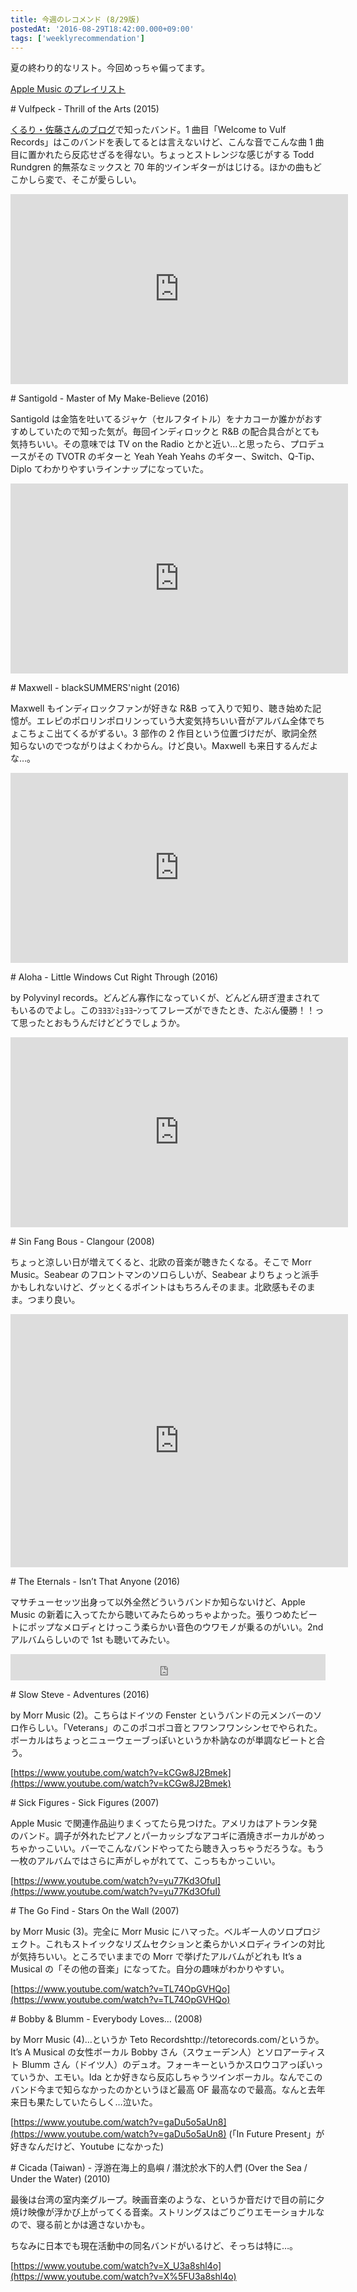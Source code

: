 ```yaml
---
title: 今週のレコメンド (8/29版)
postedAt: '2016-08-29T18:42:00.000+09:00'
tags: ['weeklyrecommendation']
---
```


夏の終わり的なリスト。今回めっちゃ偏ってます。

[Apple Music のプレイリスト](https://itunes.apple.com/jp/playlist/jin-zhounorekomendo-8-29ban/idpl.e9edd865f0344058a8d66d2ebf2e9bdb)

\# Vulfpeck - Thrill of the Arts (2015)

[くるり・佐藤さんのブログ](https://note.mu/quruli/n/nf6442e1cc00f)で知ったバンド。1 曲目「Welcome to Vulf Records」はこのバンドを表してるとは言えないけど、こんな音でこんな曲 1 曲目に置かれたら反応せざるを得ない。ちょっとストレンジな感じがする Todd Rundgren 的無茶なミックスと 70 年的ツインギターがはじける。ほかの曲もどこかしら変で、そこが愛らしい。

<iframe id="youtube_iframe" src="https://www.youtube.com/embed/eCO_hcBz-0I?feature=oembed&amp;enablejsapi=1&amp;origin=https://safe.txmblr.com&amp;wmode=opaque" allowfullscreen="" width="540" frameborder="0" height="304"></iframe>

\# Santigold - Master of My Make-Believe (2016)

Santigold は金箔を吐いてるジャケ（セルフタイトル）をナカコーか誰かがおすすめしていたので知った気が。毎回インディロックと R&B の配合具合がとても気持ちいい。その意味では TV on the Radio とかと近い…と思ったら、プロデュースがその TVOTR のギターと Yeah Yeah Yeahs のギター、Switch、Q-Tip、Diplo てわかりやすいラインナップになっていた。

<iframe src="https://www.youtube.com/embed/mIMMZQJ1H6E?feature=oembed&amp;enablejsapi=1&amp;origin=https://safe.txmblr.com&amp;wmode=opaque" allowfullscreen="" width="540" frameborder="0" height="304"></iframe>

\# Maxwell - blackSUMMERS'night (2016)

Maxwell もインディロックファンが好きな R&B って入りで知り、聴き始めた記憶が。エレピのポロリンポロリンっていう大変気持ちいい音がアルバム全体でちょこちょこ出てくるがずるい。3 部作の 2 作目という位置づけだが、歌詞全然知らないのでつながりはよくわからん。けど良い。Maxwell も来日するんだよな…。

<iframe src="https://www.youtube.com/embed/IB9_ORhFoYU?feature=oembed&amp;enablejsapi=1&amp;origin=https://safe.txmblr.com&amp;wmode=opaque" allowfullscreen="" width="540" frameborder="0" height="304"></iframe>

\# Aloha - Little Windows Cut Right Through (2016)

by Polyvinyl records。どんどん寡作になっていくが、どんどん研ぎ澄まされてもいるのでよし。このﾖﾖﾖﾝﾐｮﾖﾖｰﾝってフレーズができたとき、たぶん優勝！！って思ったとおもうんだけどどうでしょうか。

<iframe src="https://www.youtube.com/embed/jWaoRozM_OQ?feature=oembed&amp;enablejsapi=1&amp;origin=https://safe.txmblr.com&amp;wmode=opaque" allowfullscreen="" width="540" frameborder="0" height="304"></iframe>

\# Sin Fang Bous - Clangour (2008)

ちょっと涼しい日が増えてくると、北欧の音楽が聴きたくなる。そこで Morr Music。Seabear のフロントマンのソロらしいが、Seabear よりちょっと派手かもしれないけど、グッとくるポイントはもちろんそのまま。北欧感もそのまま。つまり良い。

<iframe src="https://www.youtube.com/embed/9-bzsBr4kT4?feature=oembed&amp;enablejsapi=1&amp;origin=https://safe.txmblr.com&amp;wmode=opaque" allowfullscreen="" width="540" frameborder="0" height="405"></iframe>

\# The Eternals - Isn’t That Anyone (2016)

マサチューセッツ出身って以外全然どういうバンドか知らないけど、Apple Music の新着に入ってたから聴いてみたらめっちゃよかった。張りつめたビートにポップなメロディとけっこう柔らかい音色のウワモノが乗るのがいい。2nd アルバムらしいので 1st も聴いてみたい。

<iframe style="border: 0; width: 100%; height: 42px;" src="https://bandcamp.com/EmbeddedPlayer/album=3233458898/size=small/bgcol=ffffff/linkcol=0687f5/track=962889636/transparent=true/" seamless=""><a href="http://eternalsband.bandcamp.com/album/isnt-that-anyone">Isn&rsquo;t That Anyone by Eternals</a></iframe>

\# Slow Steve - Adventures (2016)

by Morr Music (2)。こちらはドイツの Fenster というバンドの元メンバーのソロ作らしい。「Veterans」のこのポコポコ音とフワンフワンシンセでやられた。ボーカルはちょっとニューウェーブっぽいというか朴訥なのが単調なビートと合う。

[https://www.youtube.com/watch?v=kCGw8J2Bmek](https://www.youtube.com/watch?v=kCGw8J2Bmek)

\# Sick Figures - Sick Figures (2007)

Apple Music で関連作品辿りまくってたら見つけた。アメリカはアトランタ発のバンド。調子が外れたピアノとパーカッシブなアコギに酒焼きボーカルがめっちゃかっこいい。バーでこんなバンドやってたら聴き入っちゃうだろうな。もう一枚のアルバムではさらに声がしゃがれてて、こっちもかっこいい。

[https://www.youtube.com/watch?v=yu77Kd3OfuI](https://www.youtube.com/watch?v=yu77Kd3OfuI)

\# The Go Find - Stars On the Wall (2007)

by Morr Music (3)。完全に Morr Music にハマった。ベルギー人のソロプロジェクト。これもストイックなリズムセクションと柔らかいメロディラインの対比が気持ちいい。ところでいままでの Morr で挙げたアルバムがどれも It’s a Musical の「その他の音楽」になってた。自分の趣味がわかりやすい。

[https://www.youtube.com/watch?v=TL74OpGVHQo](https://www.youtube.com/watch?v=TL74OpGVHQo)

\# Bobby & Blumm - Everybody Loves… (2008)

by Morr Music (4)…というか Teto Recordshttp://tetorecords.com/というか。It’s A Musical の女性ボーカル Bobby さん（スウェーデン人）とソロアーティスト Blumm さん（ドイツ人）のデュオ。フォーキーというかスロウコアっぽいっていうか、エモい。Ida とか好きなら反応しちゃうツインボーカル。なんでこのバンド今まで知らなかったのかというほど最高 OF 最高なので最高。なんと去年来日も果たしていたらしく…泣いた。

[https://www.youtube.com/watch?v=gaDu5o5aUn8](https://www.youtube.com/watch?v=gaDu5o5aUn8) (「In Future Present」が好きなんだけど、Youtube になかった)

\# Cicada (Taiwan) - 浮游在海上的島嶼 / 潛沈於水下的人們 (Over the Sea / Under the Water) (2010)

最後は台湾の室内楽グループ。映画音楽のような、というか音だけで目の前に夕焼け映像が浮かび上がってくる音楽。ストリングスはごりごりエモーショナルなので、寝る前とかは適さないかも。

ちなみに日本でも現在活動中の同名バンドがいるけど、そっちは特に…。

[https://www.youtube.com/watch?v=X_U3a8shl4o](https://www.youtube.com/watch?v=X%5FU3a8shl4o)
